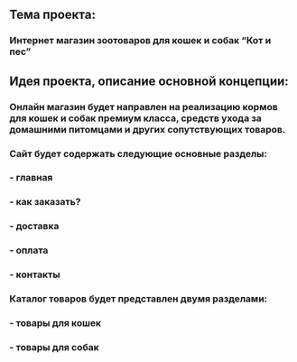 ## Тема проекта: 
### Интернет магазин зоотоваров для кошек и собак “Кот и пес”

## Идея проекта, описание основной концепции:
### Онлайн магазин будет направлен на реализацию кормов для кошек и собак премиум класса, средств ухода за домашними питомцами и других сопутствующих товаров. 

### Сайт будет содержать следующие основные разделы:
###    - главная
###    - как заказать?
###    - доставка
###    - оплата
###    - контакты

###    Каталог товаров будет представлен двумя разделами:
###    - товары для кошек
###    - товары для собак
